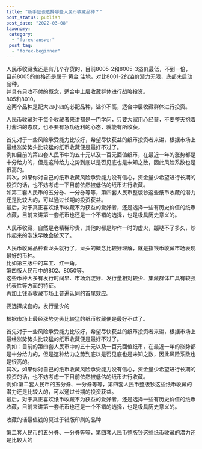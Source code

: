 ```yaml
---
title: "新手应该选择哪些人民币收藏品种？"
post_status: publish
post_date: "2022-03-08"
taxonomy:
 category: 
  - "forex-answer"
 post_tag: 
  - "forex-beginner"
---
```


人民币收藏我还是有几个存货的，目前8005-2和8005-3溢价最低，不到一倍，目前8005的价格还是属于 黄金 洼地，对比8001-2的溢价潜力无限，底部未启动品种。  
并具有只收不付的概念，适合中上层收藏群体进行战略投资。  
805和8010。  
这两个品种是配大四小四的必配品种，溢价不高，适合中层收藏群体进行投资。  

人民币收藏对于每个收藏者来讲都是一门学问，只要大家用心经营，不要整天抱着打酱油的态度，也不要有急功近利的心态，就能有所收获。  

首先对于一些风险承受能力比较好，希望尽快获益的纸币投资者来讲，根据市场上最经涨势势头比较猛的纸币收藏便是最好不过了。  
例如目前的第四套人民币中的五十元以及一百元面值纸币，在最近一年的涨势都是十分给力的，但是这种给力之势到底以是否见底也是未知之数，因此风险系数也是很高的。  
其次，如果你对自己的纸币收藏风险承受能力没有信心，资金量少希望进行长期的投资的话，也不妨考虑一下目前依然被低估的纸币进行收藏。  
如第二套人民币的五分券、一分券等等，第四套人民币整版钞这些纸币收藏的潜力还是比较大的，可以通过长期的投资获益。  
最后，对于真正喜欢纸币收藏不为获益的爱好者，还是选择一些有历史价值的纸币收藏，目前来讲第一套纸币也还是一个不错的选择，也是极具历史意义的。  

人民币收藏，自然是老精稀珍贵，其他的都是炒作一时的虚火，蹦哒不了多久，炒作起来的泡沫早晚会破灭了。  

人民币收藏品种看龙头就行了，龙头的概念比较好理解，就是指钱币收藏市场表现最好的币种。  
比如第三版中的车工、红一角。  
第四版人民币中的802、8050等。  
这些币种大多有发行时间早、市场沉淀好、发行量相对较少、集藏群体广具有较强代表性等方面的特征。  
再加上钱币收藏市场上普遍认同的首尾效应。  

要选择成套的，发行量少的

根据市场上最经涨势势头比较猛的纸币收藏便是最好不过了。  

首先对于一些风险承受能力比较好，希望尽快获益的纸币投资者来讲，根据市场上最经涨势势头比较猛的纸币收藏便是最好不过了。  
例如：目前的第四套人民币中的五十元以及一百元面值纸币，在最近一年的涨势都是十分给力的，但是这种给力之势到底以是否见底也是未知之数，因此风险系数也是很高的。  
其次，如果你对自己的纸币收藏风险承受能力没有信心，资金量少希望进行长期的投资的话，也不妨考虑一下目前依然被低估的纸币进行收藏。  
例如:第二套人民币的五分券、一分券等等，第四套人民币整版钞这些纸币收藏的潜力还是比较大的，可以通过长期的投资获益。  
最后，对于真正喜欢纸币收藏不为获益的爱好者，还是选择一些有历史价值的纸币收藏，目前来讲第一套纸币也还是一个不错的选择，也是极具历史意义的。  

收藏的话最值钱的莫过于错版印刷的品种

第二套人民币的五分券、一分券等等，第四套人民币整版钞这些纸币收藏的潜力还是比较大的
